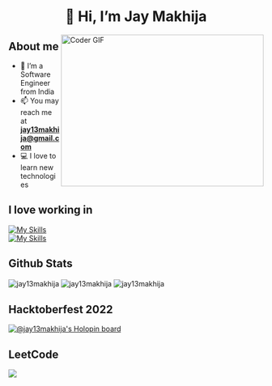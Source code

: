 <h1 align="center"> 👋 Hi, I’m Jay Makhija </h1>
<img align="right" alt="Coder GIF" height=300 width=400 src="https://cdn.dribbble.com/users/1187836/screenshots/6539429/programer.gif" />

## About me
- 👀 I’m a Software Engineer from India
- 📫 You may reach me at **jay13makhija@gmail.com**
- 💻 I love to learn new technologies


## I love working in
[![My Skills](https://skills.thijs.gg/icons?i=cs,ts,angular,react,html,css,js)](https://skills.thijs.gg)   
[![My Skills](https://skills.thijs.gg/icons?i=nodejs,docker,git,mongodb,mysql,c,cpp)](https://skills.thijs.gg)

## Github Stats

<img align="center" src="https://github-readme-stats.vercel.app/api?username=jay13makhija&show_icons=true&locale=en" alt="jay13makhija" />
<img align="center" src="https://github-readme-streak-stats.herokuapp.com/?user=jay13makhija&" alt="jay13makhija"/>
<img align="center" src="https://github-readme-stats.vercel.app/api/top-langs?username=jay13makhija&show_icons=true&locale=en&layout=compact" alt="jay13makhija" />

## **Hacktoberfest 2022**

[![@jay13makhija's Holopin board](https://holopin.me/jay13makhija)](https://holopin.io/@jay13makhija)

## **LeetCode**

[![](https://leetcard.jacoblin.cool/JayMakhija?ext=heatmap)](https://leetcode.com/JayMakhija)

<p></p>
